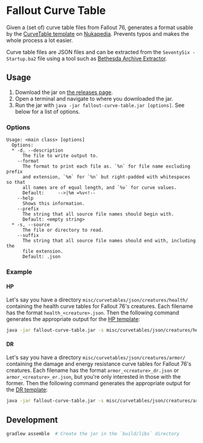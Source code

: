 # Fallout Curve Table
Given a (set of) curve table files from Fallout 76, generates a format usable by the [CurveTable template](https://fallout.fandom.com/wiki/Template:CurveTable) on [Nukapedia](https://fallout.fandom.com/). Prevents typos and makes the whole process a lot easier.

Curve table files are JSON files and can be extracted from the `SeventySix - Startup.ba2` file using a tool such as [Bethesda Archive Extractor](https://www.nexusmods.com/skyrimspecialedition/mods/974).

## Usage
1. Download the jar on [the releases page](https://github.com/FWDekker/fallout-curve-tables/releases).
2. Open a terminal and navigate to where you downloaded the jar.
3. Run the jar with `java -jar fallout-curve-table.jar [options]`. See below for a list of options.

### Options
```
Usage: <main class> [options]
  Options:
  * -d, --description
      The file to write output to.
    --format
      The format to print each file as. `%n` for file name excluding prefix 
      and extension, `%m` for `%n` but right-padded with whitespaces so that 
      all names are of equal length, and `%v` for curve values.
      Default:     -->|%m =%v<!--
    --help
      Shows this information.
    --prefix
      The string that all source file names should begin with.
      Default: <empty string>
  * -s, --source
      The file or directory to read.
    --suffix
      The string that all source file names should end with, including the 
      file extension.
      Default: .json
```

### Example
#### HP
Let's say you have a directory `misc/curvetables/json/creatures/health/` containing the health curve tables for Fallout 76's creatures.
Each filename has the format `health_<creature>.json`.
Then the following command generates the appropriate output for the [HP template](https://fallout.fandom.com/wiki/Template:Stats_creature_FO76/HP):
```bash
java -jar fallout-curve-table.jar -s misc/curvetables/json/creatures/health/ -d my_output.txt --prefix "health_"
```

#### DR
Let's say you have a directory `misc/curvetables/json/creatures/armor/` containing the damage and energy resistance curve tables for Fallout 76's creatures.
Each filename has the format `armor_<creature>_dr.json` or `armor_<creature>_er.json`, but you're only interested in those with the former.
Then the following command generates the appropriate output for the [DR template](https://fallout.fandom.com/wiki/Template:Stats_creature_FO76/DR):
```bash
java -jar fallout-curve-table.jar -s misc/curvetables/json/creatures/armor/ -d my_output.txt --prefix "armor_" --suffix "_dr.json"
```

## Development
```bash
gradlew assemble  # Create the jar in the `build/libs` directory
```
